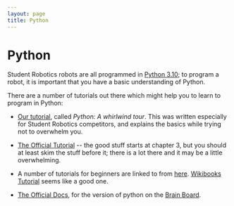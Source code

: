 ```yaml
---
layout: page
title: Python
---
```


Python
======

Student Robotics robots are all programmed in [Python 3.10](https://www.python.org);
to program a robot, it is important that you have a basic understanding of Python.

There are a number of tutorials out there which might help you to learn to program in Python:

* [Our tutorial](/docs/tutorials/python), called _Python: A whirlwind tour_.
    This was written especially for Student Robotics competitors,
    and explains the basics while trying not to overwhelm you.

* [The Official Tutorial](https://docs.python.org/3.10/tutorial/) -- the good stuff starts at chapter 3,
    but you should at least skim the stuff before it;
    there is a lot there and it may be a little overwhelming.

* A number of tutorials for beginners are linked to from [here](https://wiki.python.org/moin/BeginnersGuide/NonProgrammers).
    [Wikibooks Tutorial](https://en.wikibooks.org/wiki/Non-Programmer%27s_Tutorial_for_Python_3) seems like a good one.

* [The Official Docs](https://docs.python.org/3.10/), for the version of python on the [Brain Board](/docs/kit/brain_board).
